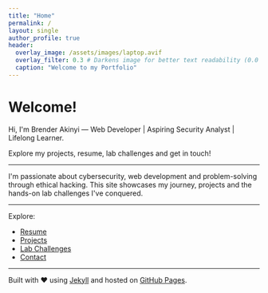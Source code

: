 ```yaml
---
title: "Home"
permalink: /
layout: single
author_profile: true
header:
  overlay_image: /assets/images/laptop.avif
  overlay_filter: 0.3 # Darkens image for better text readability (0.0 to 1.0)
  caption: "Welcome to my Portfolio"
---
```


# Welcome!

Hi, I'm Brender Akinyi — Web Developer | Aspiring Security Analyst | Lifelong Learner.

Explore my projects, resume, lab challenges and get in touch!

---

I'm passionate about cybersecurity, web development and problem-solving through ethical hacking. This site showcases my journey, projects and the hands-on lab challenges I've conquered.

---

Explore:
- [Resume](../resume/)
- [Projects](../projects/)
- [Lab Challenges](../lab_challenges/)
- [Contact](../contact/)
  
---







Built with ❤️ using [Jekyll](https://jekyllrb.com) and hosted on [GitHub Pages](https://pages.github.com).
